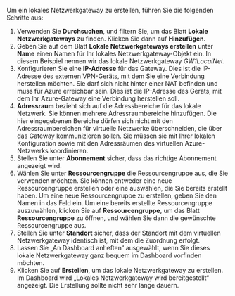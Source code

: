 Um ein lokales Netzwerkgateway zu erstellen, führen Sie die folgenden Schritte aus:

1. Verwenden Sie **Durchsuchen**, und filtern Sie, um das Blatt **Lokale Netzwerkgateways** zu finden. Klicken Sie dann auf **Hinzufügen**.
2. Geben Sie auf dem Blatt **Lokale Netzwerkgateways erstellen** unter **Name** einen Namen für Ihr lokales Netzwerkgateway-Objekt ein. In diesem Beispiel nennen wir das lokale Netzwerkgateway *GW1LocalNet*.
3. Konfigurieren Sie eine **IP-Adresse** für das Gateway. Dies ist die IP-Adresse des externen VPN-Geräts, mit dem Sie eine Verbindung herstellen möchten. Sie darf sich nicht hinter einer NAT befinden und muss für Azure erreichbar sein. Dies ist die IP-Adresse des Geräts, mit dem Ihr Azure-Gateway eine Verbindung herstellen soll.
4. **Adressraum** bezieht sich auf die Adressbereiche für das lokale Netzwerk. Sie können mehrere Adressraumbereiche hinzufügen. Die hier eingegebenen Bereiche dürfen sich nicht mit den Adressraumbereichen für virtuelle Netzwerke überschneiden, die über das Gateway kommunizieren sollen. Sie müssen sie mit Ihrer lokalen Konfiguration sowie mit den Adressräumen des virtuellen Azure-Netzwerks koordinieren. 
5. Stellen Sie unter **Abonnement** sicher, dass das richtige Abonnement angezeigt wird.
6. Wählen Sie unter **Ressourcengruppe** die Ressourcengruppe aus, die Sie verwenden möchten. Sie können entweder eine neue Ressourcengruppe erstellen oder eine auswählen, die Sie bereits erstellt haben. Um eine neue Ressourcengruppe zu erstellen, geben Sie den Namen in das Feld ein. Um eine bereits erstellte Ressourcengruppe auszuwählen, klicken Sie auf **Ressourcengruppe**, um das Blatt **Ressourcengruppe** zu öffnen, und wählen Sie dann die gewünschte Ressourcengruppe aus.
7. Stellen Sie unter **Standort** sicher, dass der Standort mit dem virtuellen Netzwerkgateway identisch ist, mit dem die Zuordnung erfolgt.
8. Lassen Sie „An Dashboard anheften“ ausgewählt, wenn Sie dieses lokale Netzwerkgateway ganz bequem im Dashboard vorfinden möchten.
9. Klicken Sie auf **Erstellen**, um das lokale Netzwerkgateway zu erstellen. Im Dashboard wird „Lokales Netzwerkgateway wird bereitgestellt“ angezeigt. Die Erstellung sollte nicht sehr lange dauern.

<!---HONumber=AcomDC_0107_2016-->